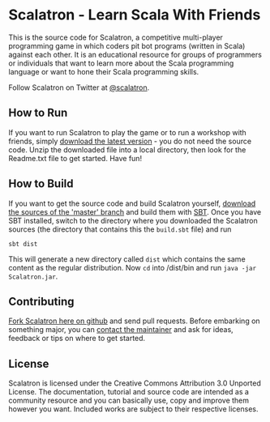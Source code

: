 Scalatron - Learn Scala With Friends
=========

This is the source code for Scalatron, a competitive multi-player programming game in which coders pit bot programs
(written in Scala) against each other. It is an educational resource for groups of programmers or individuals that
want to learn more about the Scala programming language or want to hone their Scala programming skills. 

Follow Scalatron on Twitter at [@scalatron](http://twitter.com/scalatron).


## How to Run

If you want to run Scalatron to play the game or to run a workshop with friends, simply [download the latest version](http://github.com/scalatron/scalatron/downloads) - you do not need the source code. Unzip the downloaded file into a local directory, then look for the Readme.txt file to get started. Have fun!


## How to Build

If you want to get the source code and build Scalatron yourself, [download the sources of the 'master' branch](http://github.com/scalatron/scalatron/zipball/master) and build them with [SBT](http://github.com/harrah/xsbt). Once you have SBT installed, switch to the directory where you downloaded the Scalatron sources (the directory that contains this the `build.sbt` file) and run

    sbt dist

This will generate a new directory called `dist` which contains the same content as the regular distribution. Now `cd` into /dist/bin and run `java -jar Scalatron.jar`. 


## Contributing

[Fork Scalatron here on github](https://github.com/scalatron/scalatron/fork) and send pull requests. 
Before embarking on something major, you can [contact the maintainer](mailto:scalatron@hotmail.com) and ask for ideas, 
feedback or tips on where to get started.  


## License

Scalatron is licensed under the Creative Commons Attribution 3.0 Unported License. The documentation, tutorial and source code are intended as a community resource and you can basically use, copy and improve them however you want. Included works are subject to their respective licenses. 

